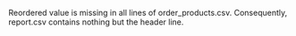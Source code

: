 Reordered value is missing in all lines of order_products.csv.  Consequently, report.csv contains nothing but the header line.
